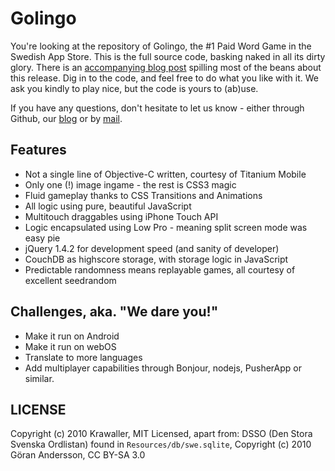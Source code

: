 Golingo
===

You're looking at the repository of Golingo, the #1 Paid Word Game in the Swedish App Store.
This is the full source code, basking naked in all its dirty glory.
There is an [accompanying blog post](http://blog.krawaller.se/opensourcing-golingo) spilling most of the beans about this release.
Dig in to the code, and feel free to do what you like with it. We ask you kindly to play nice, but the code is yours to (ab)use.

If you have any questions, don't hesitate to let us know - either through Github, our [blog](http://blog.krawaller.se) or by [mail](mailto:jacob@krawaller.se).

Features
---

* Not a single line of Objective-C written, courtesy of Titanium Mobile
* Only one (!) image ingame - the rest is CSS3 magic
* Fluid gameplay thanks to CSS Transitions and Animations
* All logic using pure, beautiful JavaScript
* Multitouch draggables using iPhone Touch API
* Logic encapsulated using Low Pro - meaning split screen mode was easy pie
* jQuery 1.4.2 for development speed (and sanity of developer)
* CouchDB as highscore storage, with storage logic in JavaScript
* Predictable randomness means replayable games, all courtesy of excellent seedrandom


Challenges, aka. "We dare you!"
---

* Make it run on Android
* Make it run on webOS
* Translate to more languages
* Add multiplayer capabilities through Bonjour, nodejs, PusherApp or similar.


LICENSE
---

Copyright (c) 2010 Krawaller, MIT Licensed, apart from:
DSSO (Den Stora Svenska Ordlistan) found in `Resources/db/swe.sqlite`, Copyright (c) 2010 Göran Andersson, CC BY-SA 3.0
